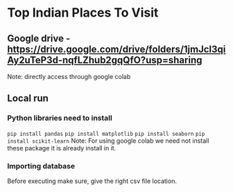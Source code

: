 # Top Indian Places To Visit
## Google drive - https://drive.google.com/drive/folders/1jmJcl3qiAy2uTeP3d-nqfLZhub2gqQfO?usp=sharing
Note: directly access through google colab
## Local run 
### Python libraries need to install
`pip install pandas`
`pip install matplotlib`
`pip install seaborn`
`pip install scikit-learn`
Note: For using google colab we need not install these package it is already install in it.
### Importing database
Before executing make sure, give the right csv file location.
